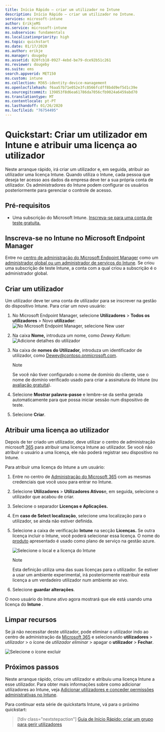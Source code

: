 ```yaml
---
title: Início Rápido – criar um utilizador no Intune
description: Início Rápido – criar um utilizador no Intune.
services: microsoft-intune
author: ErikjeMS
ms.service: microsoft-intune
ms.subservice: fundamentals
ms.localizationpriority: high
ms.topic: quickstart
ms.date: 01/17/2020
ms.author: erikje
ms.manager: dougeby
ms.assetid: 820fcb18-0927-4ebd-be79-dce92b51c261
ms.reviewer: dougeby
ms.suite: ems
search.appverid: MET150
ms.custom: intune
ms.collection: M365-identity-device-management
ms.openlocfilehash: f6aa57b71e052e3fc8566fcdff8bdd9ef5d1c39e
ms.sourcegitcommit: 139853f8d6ea61786da7056cfb9024a6459abd70
ms.translationtype: MT
ms.contentlocale: pt-PT
ms.lasthandoff: 01/26/2020
ms.locfileid: "76754495"
---
```

# <a name="quickstart-create-a-user-in-intune-and-assign-the-user-a-license"></a>Quickstart: Criar um utilizador em Intune e atribuir uma licença ao utilizador

Neste arranque rápido, irá criar um utilizador e, em seguida, atribuir ao utilizador uma licença Intune. Quando utiliza o Intune, cada pessoa que deseja ter acesso aos dados da empresa deve ter a sua própria conta de utilizador. Os administradores do Intune podem configurar os usuários posteriormente para gerenciar o controle de acesso.

## <a name="prerequisites"></a>Pré-requisitos

- Uma subscrição do Microsoft Intune. [Inscreva-se para uma conta de teste gratuita.](../fundamentals/free-trial-sign-up.md)

## <a name="sign-in-to-intune-in-microsoft-endpoint-manager"></a>Inscreva-se no Intune no Microsoft Endpoint Manager

Entre no [centro de administração do Microsoft Endpoint Manager](https://go.microsoft.com/fwlink/?linkid=2109431) como um [administrador global ou um administrador de serviços do Intune](users-add.md#types-of-administrators). Se criou uma subscrição de teste Intune, a conta com a qual criou a subscrição é o administrador global.

## <a name="create-a-user"></a>Criar um utilizador

Um utilizador deve ter uma conta de utilizador para se inscrever na gestão do dispositivo Intune. Para criar um novo usuário:

1. No Microsoft Endpoint Manager, selecione **Utilizadores** > **Todos os utilizadores** > Novo **utilizador**: ![No Microsoft Endpoint Manager, selecione New user](./media/quickstart-create-user/create-user.png)
2. Na caixa **Nome,** introduza um nome, como *Dewey Kellum*: ![Adicione detalhes do utilizador](./media/quickstart-create-user/create-user-02.png)
3. Na caixa de **nomes do Utilizador,** introduza um identificador de utilizador, como Dewey@contoso.onmicrosoft.com.

    > [!NOTE]
    > Se você não tiver configurado o nome de domínio do cliente, use o nome de domínio verificado usado para criar a assinatura do Intune (ou [avaliação gratuita](free-trial-sign-up.md#sign-up-for-a-microsoft-intune-free-trial)). 

4. Selecione **Mostrar palavra-passe** e lembre-se da senha gerada automaticamente para que possa iniciar sessão num dispositivo de teste.
5. Selecione **Criar**.

## <a name="assign-a-license-to-the-user"></a>Atribuir uma licença ao utilizador

Depois de ter criado um utilizador, deve utilizar o centro de administração microsoft [365](https://go.microsoft.com/fwlink/p/?LinkId=698854) para atribuir uma licença Intune ao utilizador. Se você não atribuir o usuário a uma licença, ele não poderá registrar seu dispositivo no Intune.

Para atribuir uma licença do Intune a um usuário:

1. Entre no centro de [Administração do Microsoft 365](https://go.microsoft.com/fwlink/p/?LinkId=698854) com as mesmas credenciais que você usou para entrar no Intune.
2. Selecione **Utilizadores** > **Utilizadores Ativos**e, em seguida, selecione o utilizador que acabou de criar.
3. Selecione o separador **Licenças e Aplicações.**
4. Em **caso de Select localização**, selecione uma localização para o utilizador, se ainda não estiver definida.
2. Selecione a caixa de verificação **Intune** na secção **Licenças.** Se outra licença incluir o Intune, você poderá selecionar essa licença. O nome do [produto](https://docs.microsoft.com/azure/active-directory/users-groups-roles/licensing-service-plan-reference) apresentado é usado como plano de serviço na gestão azure.

    ![Selecione o local e a licença do Intune](./media/quickstart-create-user/create-user-03.png)

   > [!NOTE]
   > Esta definição utiliza uma das suas licenças para o utilizador. Se estiver a usar um ambiente experimental, irá posteriormente reatribuir esta licença a um verdadeiro utilizador num ambiente ao vivo.

6. Selecione **guardar alterações**.

O novo usuário do Intune ativo agora mostrará que ele está usando uma licença do **Intune** .

## <a name="clean-up-resources"></a>Limpar recursos

Se já não necessitar deste utilizador, pode eliminar o utilizador indo ao centro de administração da [Microsoft 365](https://go.microsoft.com/fwlink/p/?LinkId=698854) e selecionando **utilizadores** > *utilizador* > o ícone de *utilizador eliminar* > apagar o **utilizador** > **Fechar**.

   ![Selecione o ícone excluir](./media/quickstart-create-user/create-user-04.png)

## <a name="next-steps"></a>Próximos passos

Neste arranque rápido, criou um utilizador e atribuiu uma licença Intune a esse utilizador. Para obter mais informações sobre como adicionar utilizadores ao Intune, veja [Adicionar utilizadores e conceder permissões administrativas no Intune](users-add.md).

Para continuar esta série de quickstarts Intune, vá para o próximo quickstart:

> [!div class="nextstepaction"]
> [Guia de Início Rápido: criar um grupo para gerir utilizadores](../quickstart-create-group.md)
